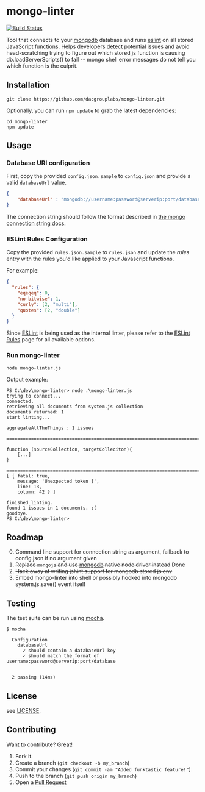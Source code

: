 # mongo-linter

[![Build Status](https://magnum.travis-ci.com/dacgrouplabs/mongo-linter.svg?token=vja1SanqcFPypny4gPcZ&branch=master)](https://magnum.travis-ci.com/dacgrouplabs/mongo-linter)

Tool that connects to your [mongodb](https://www.mongodb.org/) database and runs [eslint](https://github.com/eslint/eslint) on all stored JavaScript functions. Helps developers detect potential issues and avoid head-scratching trying to figure out which stored js function is causing db.loadServerScripts() to fail -- mongo shell error messages do not tell you which function is the culprit.

## Installation

```
git clone https://github.com/dacgrouplabs/mongo-linter.git
```

Optionally, you can run `npm update` to grab the latest dependencies:
```
cd mongo-linter
npm update
```

## Usage


### Database URI configuration

First, copy the provided `config.json.sample` to `config.json` and provide a valid `databaseUrl` value.

``` json
{
    "databaseUrl" : "mongodb://username:password@serverip:port/database?options"
}
```

The connection string should follow the format described in [the mongo connection string docs](http://docs.mongodb.org/manual/reference/connection-string).

### ESLint Rules Configuration

Copy the provided `rules.json.sample` to `rules.json` and update the *rules* entry with the rules you'd like applied to your Javascript functions.

For example:

``` json
{
  "rules": {
    "eqeqeq": 0,
    "no-bitwise": 1,
    "curly": [2, "multi"],
    "quotes": [2, "double"]
  }
}
```

Since [ESLint](http://eslint.org) is being used as the internal linter, please refer to the [ESLint Rules](http://eslint.org/docs/rules) page for all available options.

### Run mongo-linter

```
node mongo-linter.js
```

Output example:

```
PS C:\dev\mongo-linter> node .\mongo-linter.js
trying to connect...
connected.
retrieving all documents from system.js collection
documents returned: 1
start linting...

aggregateAllTheThings : 1 issues

================================================================================

function (sourceCollection, targetColleciton){
    [...]
}

================================================================================
[ { fatal: true,
    message: 'Unexpected token }',
    line: 13,
    column: 42 } ]

finished linting.
found 1 issues in 1 documents. :(
goodbye.
PS C:\dev\mongo-linter>
```


## Roadmap

0. Command line support for connection string as argument, fallback to config.json if no argument given
1. ~~Replace `mongojs` and use [mongodb](https://github.com/mongodb/node-mongodb-native/) native node driver instead~~ Done
2. ~~Hack away at writing jshint support for mongodb stored js env~~
3. Embed mongo-linter into shell or possibly hooked into mongodb system.js.save() event itself

## Testing

The test suite can be run using [mocha](https://github.com/mochajs/mocha).

```
$ mocha

  Configuration
    databaseUrl
      ✓ should contain a databaseUrl key 
      ✓ should match the format of username:password@serverip:port/database 


  2 passing (14ms)
```

## License

see [LICENSE](LICENSE).

## Contributing

Want to contribute? Great!

1. Fork it.
2. Create a branch (`git checkout -b my_branch`)
3. Commit your changes (`git commit -am "Added funktastic feature!"`)
4. Push to the branch (`git push origin my_branch`)
5. Open a [Pull Request][1]

[1]: https://github.com/dacgrouplabs/mongo-linter/pulls
